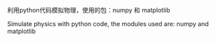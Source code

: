 利用python代码模拟物理，使用的包：numpy 和 matplotlib

Simulate physics with python code, the modules used are: numpy and matplotlib

